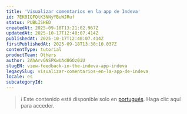 ```yaml
---
title: 'Visualizar comentarios en la app de Indeva'
id: 7EK0IQFQtK3NNyYBuWJRuf
status: PUBLISHED
createdAt: 2025-09-18T13:21:02.967Z
updatedAt: 2025-10-17T12:40:07.414Z
publishedAt: 2025-10-17T12:40:07.414Z
firstPublishedAt: 2025-09-18T13:30:10.037Z
contentType: tutorial
productTeam: Others
author: 2AhArvGNSPKwUAd8GOz0iU
slugEN: view-feedback-in-the-indeva-app-indeva
legacySlug: visualizar-comentarios-en-la-app-de-indeva
locale: es
subcategoryId: 
---
```


> ℹ️ Este contenido está disponible solo en [portugués](/pt/tutorial/visualizar-feedback-no-app-indeva--7EK0IQFQtK3NNyYBuWJRuf). Haga clic aquí para acceder.
